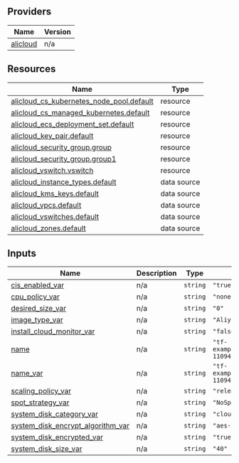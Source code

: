 <!-- BEGIN_TF_DOCS -->
## Providers

| Name | Version |
|------|---------|
| <a name="provider_alicloud"></a> [alicloud](#provider\_alicloud) | n/a |

## Resources

| Name | Type |
|------|------|
| [alicloud_cs_kubernetes_node_pool.default](https://registry.terraform.io/providers/hashicorp/alicloud/latest/docs/resources/cs_kubernetes_node_pool) | resource |
| [alicloud_cs_managed_kubernetes.default](https://registry.terraform.io/providers/hashicorp/alicloud/latest/docs/resources/cs_managed_kubernetes) | resource |
| [alicloud_ecs_deployment_set.default](https://registry.terraform.io/providers/hashicorp/alicloud/latest/docs/resources/ecs_deployment_set) | resource |
| [alicloud_key_pair.default](https://registry.terraform.io/providers/hashicorp/alicloud/latest/docs/resources/key_pair) | resource |
| [alicloud_security_group.group](https://registry.terraform.io/providers/hashicorp/alicloud/latest/docs/resources/security_group) | resource |
| [alicloud_security_group.group1](https://registry.terraform.io/providers/hashicorp/alicloud/latest/docs/resources/security_group) | resource |
| [alicloud_vswitch.vswitch](https://registry.terraform.io/providers/hashicorp/alicloud/latest/docs/resources/vswitch) | resource |
| [alicloud_instance_types.default](https://registry.terraform.io/providers/hashicorp/alicloud/latest/docs/data-sources/instance_types) | data source |
| [alicloud_kms_keys.default](https://registry.terraform.io/providers/hashicorp/alicloud/latest/docs/data-sources/kms_keys) | data source |
| [alicloud_vpcs.default](https://registry.terraform.io/providers/hashicorp/alicloud/latest/docs/data-sources/vpcs) | data source |
| [alicloud_vswitches.default](https://registry.terraform.io/providers/hashicorp/alicloud/latest/docs/data-sources/vswitches) | data source |
| [alicloud_zones.default](https://registry.terraform.io/providers/hashicorp/alicloud/latest/docs/data-sources/zones) | data source |

## Inputs

| Name | Description | Type | Default | Required |
|------|-------------|------|---------|:--------:|
| <a name="input_cis_enabled_var"></a> [cis\_enabled\_var](#input\_cis\_enabled\_var) | n/a | `string` | `"true"` | no |
| <a name="input_cpu_policy_var"></a> [cpu\_policy\_var](#input\_cpu\_policy\_var) | n/a | `string` | `"none"` | no |
| <a name="input_desired_size_var"></a> [desired\_size\_var](#input\_desired\_size\_var) | n/a | `string` | `"0"` | no |
| <a name="input_image_type_var"></a> [image\_type\_var](#input\_image\_type\_var) | n/a | `string` | `"AliyunLinux"` | no |
| <a name="input_install_cloud_monitor_var"></a> [install\_cloud\_monitor\_var](#input\_install\_cloud\_monitor\_var) | n/a | `string` | `"false"` | no |
| <a name="input_name"></a> [name](#input\_name) | n/a | `string` | `"tf-exampleNodePool-1109413"` | no |
| <a name="input_name_var"></a> [name\_var](#input\_name\_var) | n/a | `string` | `"tf-exampleNodePool-1109413"` | no |
| <a name="input_scaling_policy_var"></a> [scaling\_policy\_var](#input\_scaling\_policy\_var) | n/a | `string` | `"release"` | no |
| <a name="input_spot_strategy_var"></a> [spot\_strategy\_var](#input\_spot\_strategy\_var) | n/a | `string` | `"NoSpot"` | no |
| <a name="input_system_disk_category_var"></a> [system\_disk\_category\_var](#input\_system\_disk\_category\_var) | n/a | `string` | `"cloud_efficiency"` | no |
| <a name="input_system_disk_encrypt_algorithm_var"></a> [system\_disk\_encrypt\_algorithm\_var](#input\_system\_disk\_encrypt\_algorithm\_var) | n/a | `string` | `"aes-256"` | no |
| <a name="input_system_disk_encrypted_var"></a> [system\_disk\_encrypted\_var](#input\_system\_disk\_encrypted\_var) | n/a | `string` | `"true"` | no |
| <a name="input_system_disk_size_var"></a> [system\_disk\_size\_var](#input\_system\_disk\_size\_var) | n/a | `string` | `"40"` | no |
<!-- END_TF_DOCS -->    